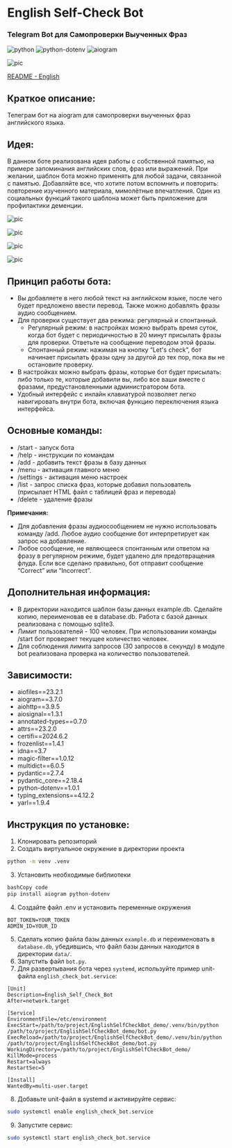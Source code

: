 # English Self-Check Bot
### Telegram Bot для Самопроверки Выученных Фраз

![python](https://img.shields.io/badge/python-3.9-blue)
![python-dotenv](https://img.shields.io/badge/python--dotenv-1.0.1-blue)
![aiogram](https://img.shields.io/badge/aiogram-3.7.0-blue)

![pic](static/for_readme/header.gif)

[README - English](README)

## Краткое описание:

Телеграм бот на aiogram для самопроверки выученных фраз английского языка.

## Идея:

В данном боте реализована идея работы с собственной памятью, на примере запоминания английских слов, фраз или выражений. При желании, шаблон бота можно применять для любой задачи, связанной с памятью. Добавляйте все, что хотите потом вспомнить и повторить: повторение изученного материала, мимолётные впечатления. Один из социальных функций такого шаблона может быть приложение для профилактики деменции.

![pic](static/for_readme/start.gif)

![pic](static/for_readme/lets_start.gif)

![pic](static/for_readme/settings.gif)

![pic](static/for_readme/audio.gif)

## Принцип работы бота:

- Вы добавляете в него любой текст на английском языке, после чего будет предложено ввести перевод. Также можно добавлять фразы аудио сообщением.
- Для проверки существует два режима: регулярный и спонтанный.
    - Регулярный режим: в настройках можно выбрать время суток, когда бот будет с периодичностью в 20 минут присылать фразы для проверки. Ответьте на сообщение переводом этой фразы.
    - Спонтанный режим: нажимая на кнопку “Let's check”, бот начинает присылать фразы одну за другой до тех пор, пока вы не остановите проверку.
- В настройках можно выбрать фразы, которые бот будет присылать: либо только те, которые добавили вы, либо все ваши вместе с фразами, предустановленными администратором бота.
- Удобный интерфейс с инлайн клавиатурой позволяет легко навигировать внутри бота, включая функцию переключения языка интерфейса.

## Основные команды:

- /start - запуск бота
- /help - инструкции по командам
- /add - добавить текст фразы в базу данных
- /menu - активация главного меню
- /settings - активация меню настроек
- /list - запрос списка фраз, которые добавил пользователь (присылает HTML файл с таблицей фраз и перевода)
- /delete - удаление фразы

**Примечания:**

- Для добавления фразы аудиосообщением не нужно использовать команду /add. Любое аудио сообщение бот интерпретирует как запрос на добавление.
- Любое сообщение, не являющееся спонтанным или ответом на фразу в регулярном режиме, будет удалено для предотвращения флуда. Если все сделано правильно, бот отправит сообщение “Correct” или “Incorrect”.

## Дополнительная информация:

- В директории находится шаблон базы данных example.db. Сделайте копию, переименовав ее в database.db. Работа с базой данных реализована с помощью sqlite3.
- Лимит пользователей - 100 человек. При использовании команды /start бот проверяет текущее количество человек.
- Для соблюдения лимита запросов (30 запросов в секунду) в модуле bot реализована проверка на количество пользователей.

## Зависимости:

- aiofiles==23.2.1
- aiogram==3.7.0
- aiohttp==3.9.5
- aiosignal==1.3.1
- annotated-types==0.7.0
- attrs==23.2.0
- certifi==2024.6.2
- frozenlist==1.4.1
- idna==3.7
- magic-filter==1.0.12
- multidict==6.0.5
- pydantic==2.7.4
- pydantic_core==2.18.4
- python-dotenv==1.0.1
- typing_extensions==4.12.2
- yarl==1.9.4

## Инструкция по установке:

1. Клонировать репозиторий
2. Создать виртуальное окружение в директории проекта

```bash
python -m venv .venv
```

3. Установить необходимые библиотеки

```bash
bashCopy code
pip install aiogram python-dotenv
```

4. Создайте файл .env и установить переменные окружения

```visual
BOT_TOKEN=YOUR_TOKEN
ADMIN_ID=YOUR_ID
```

5. Сделать копию файла базы данных `example.db` и переименовать в `database.db`, убедившись, что файл базы данных находится в директории `data/`.
6. Запустить файл `bot.py`.
7. Для развертывания бота через `systemd`, используйте пример unit-файла `english_check_bot.service`:

```visual
[Unit]
Description=English_Self_Check_Bot
After=network.target

[Service]
EnvironmentFile=/etc/environment
ExecStart=/path/to/project/EnglishSelfCheckBot_demo/.venv/bin/python /path/to/project/EnglishSelfCheckBot_demo/bot.py
ExecReload=/path/to/project/EnglishSelfCheckBot_demo/.venv/bin/python /path/to/project/EnglishSelfCheckBot_demo/bot.py
WorkingDirectory=/path/to/project/EnglishSelfCheckBot_demo/
KillMode=process
Restart=always
RestartSec=5

[Install]
WantedBy=multi-user.target
```

8. Добавьте unit-файл в systemd и активируйте сервис:

```bash
sudo systemctl enable english_check_bot.service
```

9. Запустите сервис:

```bash
sudo systemctl start english_check_bot.service
```
